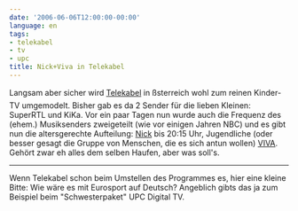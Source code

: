 ```yaml
---
date: '2006-06-06T12:00:00-00:00'
language: en
tags:
- telekabel
- tv
- upc
title: Nick+Viva in Telekabel
---
```



Langsam aber sicher wird [Telekabel](http://www.telekabel.at) in ßsterreich wohl zum reinen Kinder-TV umgemodelt. Bisher gab es da 2 Sender für die lieben Kleinen: SuperRTL und KiKa. Vor ein paar Tagen nun wurde auch die Frequenz des (ehem.) Musiksenders zweigeteilt (wie vor einigen Jahren NBC) und es gibt nun die altersgerechte Aufteilung: [Nick](http://www.nick.de) bis 20:15 Uhr, Jugendliche (oder besser gesagt die Gruppe von Menschen, die es sich antun wollen) [VIVA](http://www.viva.tv). Gehört zwar eh alles dem selben Haufen, aber was soll's.

-------------------------------



Wenn Telekabel schon beim Umstellen des Programmes es, hier eine kleine Bitte: Wie wäre es mit Eurosport auf Deutsch? Angeblich gibts das ja zum Beispiel beim "Schwesterpaket" UPC Digital TV.